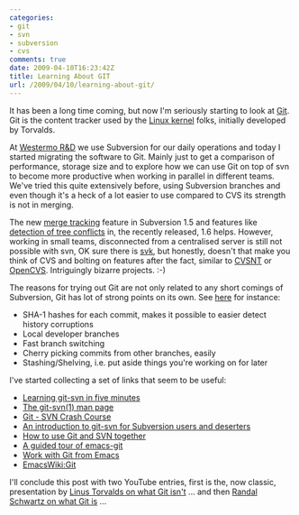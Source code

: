 ```yaml
---
categories:
- git
- svn
- subversion
- cvs
comments: true
date: 2009-04-10T16:23:42Z
title: Learning About GIT
url: /2009/04/10/learning-about-git/
---
```


It has been a long time coming, but now I'm seriously starting to look
at [Git](http://git-scm.com/).  Git is the content tracker used by the
[Linux kernel](http://www.kernel.org) folks, initially developed by
Torvalds.

At [Westermo R&D](http://www.westermo.com) we use Subversion for our
daily operations and today I started migrating the software to Git.
Mainly just to get a comparison of performance, storage size and to
explore how we can use Git on top of svn to become more productive when
working in parallel in different teams.  We've tried this quite
extensively before, using Subversion branches and even though it's a
heck of a lot easier to use compared to CVS its strength is not in
merging.

The new
[merge tracking](http://subversion.tigris.org/merge-tracking/func-spec.html)
feature in Subversion 1.5 and features like
[detection of tree conflicts](http://subversion.tigris.org/svn_1.6_releasenotes.html#tree-conflicts)
in, the recently released, 1.6 helps.  However, working in small teams,
disconnected from a centralised server is still not possible with svn,
OK sure there is [svk](http://svk.bestpractical.com/), but honestly,
doesn't that make you think of CVS and bolting on features after the
fact, similar to [CVSNT](http://www.cvsnt.org/) or
[OpenCVS](http://opencvs.org/).  Intriguingly bizarre projects. :-)

The reasons for trying out Git are not only related to any short comings
of Subversion, Git has lot of strong points on its own.  See
[here](http://www.vijedi.net/2009/reasons-for-using-the-git-svn-bridge/)
for instance:

* SHA-1 hashes for each commit, makes it possible to easier detect history corruptions
* Local developer branches
* Fast branch switching
* Cherry picking commits from other branches, easily
* Stashing/Shelving, i.e. put aside things you're working on for later 

I've started collecting a set of links that seem to be useful:

* [Learning git-svn in five minutes](http://tsunanet.blogspot.com/2007/07/learning-git-svn-in-5min.html)
* [The git-svn(1) man page](http://www.kernel.org/pub/software/scm/git/docs/git-svn.html)
* [Git - SVN Crash Course](http://git.or.cz/course/svn.html)
* [An introduction to git-svn for Subversion users and deserters](http://utsl.gen.nz/talks/git-svn/intro.html)
* [How to use Git and SVN together](http://flavio.castelli.name/howto_use_git_with_svn)
* [A guided tour of emacs-git](http://tsgates.cafe24.com/git/git-emacs.html)
* [Work with Git from Emacs](http://xtalk.msk.su/~ott/en/writings/emacs-vcs/EmacsGit.html)
* [EmacsWiki:Git](http://www.emacswiki.org/emacs/Git)

I'll conclude this post with two YouTube entries, first is the, now
classic, presentation by
[Linus Torvalds on what Git isn't](http://www.youtube.com/watch?v=4XpnKHJAok8)
... and then
[Randal Schwartz on what Git is](http://www.youtube.com/watch?v=8dhZ9BXQgc4)
...
